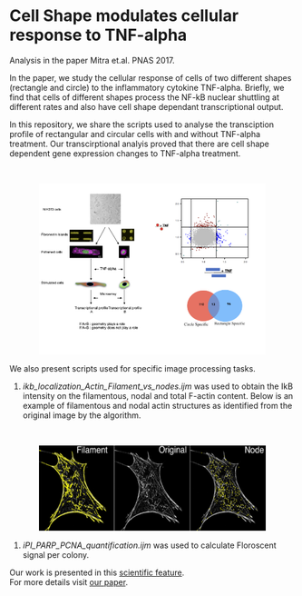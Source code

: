 # Cell Shape modulates cellular response to TNF-alpha
Analysis in the paper Mitra et.al. PNAS 2017. 

In the paper, we study the cellular response of cells of two different shapes (rectangle and circle) to the inflammatory cytokine TNF-alpha. 
Briefly, we find that cells of different shapes process the NF-kB nuclear shuttling at different rates and also have cell shape dependant transcriptional output. 

In this repository, we share the scripts used to analyse the transciption profile of rectangular and circular cells with and without TNF-alpha treatment. Our transcirptional analyis proved that there are cell shape dependent gene expression changes to TNF-alpha treatment. 

<br/>
<p align="center">
<img src='/Expression_Analysis/TNF-alpha-transcription.jpeg' height='300' width='400'><br/>
</p>

We also present scripts used for specific image processing tasks. 
1. *ikb_localization_Actin_Filament_vs_nodes.ijm* was used to obtain the IkB intensity on the filamentous, nodal and total F-actin content.
Below is an example of filamentous and nodal actin structures as identified from the original image by the algorithm. 
<br/>
<p align="center">
<img src='/Image_Analysis/Actin_structures.png' height='150' width='400'><br/>
</p>


1. *iPI_PARP_PCNA_quantification.ijm* was used to calculate Floroscent signal per colony. 

Our work is presented in this [scientific feature](https://mbi.nus.edu.sg/science-features/signaling-in-3d/).
<br/>
For more details visit [our paper](https://www.pnas.org/content/114/20/E3882).  
<br/>
